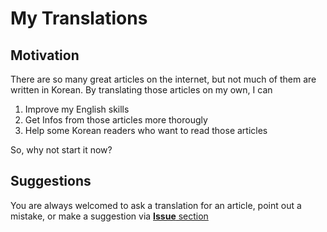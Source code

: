 # My Translations

## Motivation
There are so many great articles on the internet, but not much of them are
written in Korean. By translating those articles on my own, I can

1. Improve my English skills
2. Get Infos from those articles more thorougly
3. Help some Korean readers who want to read those articles

So, why not start it now?

## Suggestions
You are always welcomed to ask a translation for an article, point out a
mistake, or make a suggestion via [**Issue**
section](https://github.com/heejongahn/my_translations/issues)

